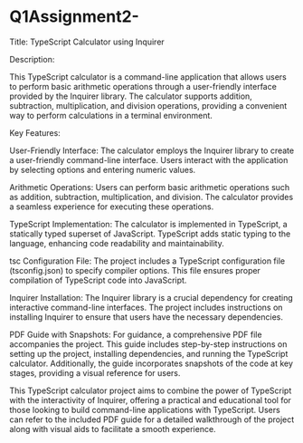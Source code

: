 # Q1Assignment2-
Title: TypeScript Calculator using Inquirer

Description:

This TypeScript calculator is a command-line application that allows users to perform basic arithmetic operations through a user-friendly interface provided by the Inquirer library. The calculator supports addition, subtraction, multiplication, and division operations, providing a convenient way to perform calculations in a terminal environment.

Key Features:

User-Friendly Interface: The calculator employs the Inquirer library to create a user-friendly command-line interface. Users interact with the application by selecting options and entering numeric values.

Arithmetic Operations: Users can perform basic arithmetic operations such as addition, subtraction, multiplication, and division. The calculator provides a seamless experience for executing these operations.

TypeScript Implementation: The calculator is implemented in TypeScript, a statically typed superset of JavaScript. TypeScript adds static typing to the language, enhancing code readability and maintainability.

tsc Configuration File: The project includes a TypeScript configuration file (tsconfig.json) to specify compiler options. This file ensures proper compilation of TypeScript code into JavaScript.

Inquirer Installation: The Inquirer library is a crucial dependency for creating interactive command-line interfaces. The project includes instructions on installing Inquirer to ensure that users have the necessary dependencies.

PDF Guide with Snapshots: For guidance, a comprehensive PDF file accompanies the project. This guide includes step-by-step instructions on setting up the project, installing dependencies, and running the TypeScript calculator. Additionally, the guide incorporates snapshots of the code at key stages, providing a visual reference for users.

This TypeScript calculator project aims to combine the power of TypeScript with the interactivity of Inquirer, offering a practical and educational tool for those looking to build command-line applications with TypeScript. Users can refer to the included PDF guide for a detailed walkthrough of the project along with visual aids to facilitate a smooth experience.
